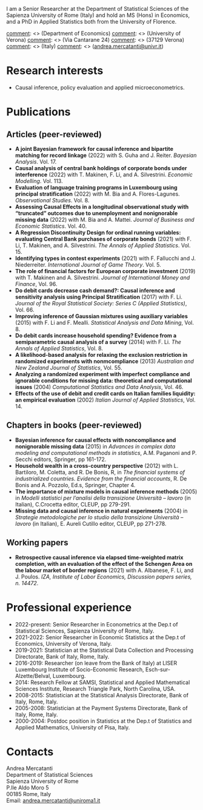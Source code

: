 I am a Senior Researcher at the Department of Statistical Sciences of the Sapienza University of Rome (Italy) and hold an MS (Hons) in Economics, and a PhD in Applied Statistics both from the University of Florence.

[comment]: <> (Department of Economics\)
[comment]: <> (University of Verona\)
[comment]: <> (Via Cantarane 24\)
[comment]: <> (37129 Verona\)
[comment]: <> (Italy\)
[comment]: <> (andrea.mercatanti@univr.it)

# Research interests
- Causal inference, policy evaluation and applied microeconometrics.

# Publications
## Articles (peer-reviewed)
- **A joint Bayesian framework for causal inference and bipartite matching for record linkage** (2022) with S. Guha and J. Reiter. _Bayesian Analysis_. Vol. 17.
- **Causal analysis of central bank holdings of corporate bonds under interference** (2022) with T. Makinen, F. Li, and A. Silvestrini. _Economic Modelling_. Vol. 113.
- **Evaluation of language training programs in Luxembourg using principal stratification** (2022) with M. Bia and A. Flores-Lagunes. _Observational Studies_. Vol. 8.
- **Assessing Causal Effects in a longitudinal observational study with “truncated” outcomes due to unemployment and nonignorable missing data** (2022) with M. Bia and A. Mattei. _Journal of Business and Economic Statistics_. Vol. 40.
- **A Regression Discontinuity Design for ordinal running variables: evaluating Central Bank purchases of corporate bonds** (2021) with F. Li, T. Makinen, and A. Silvestrini. _The Annals of Applied Statistics_. Vol. 15.
- **Identifying types in contest experiments** (2021) with F. Fallucchi and J. Niederreiter. _International Journal of Game Theory_. Vol. 5.
- **The role of financial factors for European corporate investment** (2019) with T. Makinen and A. Silvestrini. _Journal of International Money and Finance_, Vol. 96.
- **Do debit cards decrease cash demand?: Causal inference and sensitivity analysis using Principal Stratification** (2017) with F. Li. _Journal of the Royal Statistical Society: Series C (Applied Statistics)_, Vol. 66.
- **Improving inference of Gaussian mixtures using auxiliary variables** (2015) with F. Li and F. Mealli. _Statistical Analysis and Data Mining_, Vol. 8.
- **Do debit cards increase household spending? Evidence from a semiparametric causal analysis of a survey** (2014) with F. Li. _The Annals of Applied Statistics_, Vol. 8.
- **A likelihood-based analysis for relaxing the exclusion restriction in randomized experiments with nonmcompliance** (2013) _Australian and New Zealand Journal of
Statistics_, Vol. 55.
- **Analyzing a randomized experiment with imperfect compliance and ignorable conditions for missing data: theoretical and computational issues** (2004) _Computational Statistics and Data Analysis_, Vol. 46.
- **Effects of the use of debit and credit cards on Italian families liquidity: an empirical evaluation** (2002) _Italian Journal of Applied Statistics_, Vol. 14.
## Chapters in books (peer-reviewed)
- **Bayesian inference for causal effects with noncompliance and nonignorable missing data** (2015) in _Advances in complex data modeling and computational methods in statistics_, A.M. Paganoni and P. Secchi editors, Springer, pp 161-172.
- **Household wealth in a cross-country perspective** (2012) with L. Bartiloro, M. Coletta, and R. De Bonis, R, in _The financial systems of industrialized countries. Evidence from the financial accounts_, R. De Bonis and A. Pozzolo, Ed.s, Springer, Chapter 4.
- **The importance of mixture models in causal inference methods** (2005) in _Modelli statistici per l’analisi della transizione Università – lavoro_ (in Italian),  C.Crocetta editor, CLEUP, pp 279-291.
- **Missing data and causal inference in natural experiments** (2004) in _Strategie metodologiche per lo studio della transizione Università – lavoro_ (in Italian), E. Aureli Cutillo editor, CLEUP, pp 271-278.
<!--- ## Working papers
[comment]: <> (Se voglio mettere un link ad una pagina web di un coautore, ad esempio Taneli, mettere <a href="https://tanelimakinen.github.io" style="font-weight:normal">T. Makinen</a>)
-->

[comment]: <> (## Works in progress)
## Working papers
<!---
- **Retrospective causal inference via elapsed time-weighted matrix completion, with an evaluation of the effect of the Schengen Area on the labour market of border regions**, with A. Albanese, F. Li, and J. Poulos.
-->
- **Retrospective causal inference via elapsed time-weighted matrix completion, with an evaluation of the effect of the Schengen Area on the labour market of border regions** (2021) with A. Albanese, F. Li, and J. Poulos. _IZA, Institute of Labor Economics, Discussion papers series, n. 14472_.

# Professional experience
- 2022-present: Senior Researcher in Econometrics at the Dep.t of Statistical Sciences, Sapienza University of Rome, Italy.
- 2021-2022: Senior Researcher in Economic Statistics at the Dep.t of Economics, University of Verona, Italy.
- 2019-2021: Statistician at the Statistical Data Collection and Processing Directorate, Bank of Italy, Rome, Italy.
- 2016-2019: Researcher (on leave from the Bank of Italy) at LISER Luxembourg Institute of Socio-Economic Research, Esch-sur-Alzette/Belval, Luxembourg.
- 2014: Research Fellow at SAMSI, Statistical and Applied Mathematical Sciences Institute, Research Triangle Park, North Carolina, USA.
- 2008-2015: Statistician at the Statistical Analysis Directorate, Bank of Italy, Rome, Italy.
- 2005-2008: Statistician at the Payment Systems Directorate, Bank of Italy, Rome, Italy.
- 2000-2004: Postdoc position in Statistics at the Dep.t of Statistics and Applied Mathematics, University of Pisa, Italy.

# Contacts
Andrea Mercatanti\
Department of Statistical Sciences\
Sapienza University of Rome\
P.lle Aldo Moro 5\
00185 Rome, Italy\
Email: andrea.mercatanti@uniroma1.it

<!---

## Welcome to GitHub Pages

You can use the [editor on GitHub](https://github.com/AndreaMercatanti/AndreaMercatanti.github.io/edit/master/index.md) to maintain and preview the content for your website in Markdown files.

Whenever you commit to this repository, GitHub Pages will run [Jekyll](https://jekyllrb.com/) to rebuild the pages in your site, from the content in your Markdown files.

### Markdown

Markdown is a lightweight and easy-to-use syntax for styling your writing. It includes conventions for

```markdown
Syntax highlighted code block

# Header 1
## Header 2
### Header 3

- Bulleted
- List

1. Numbered
2. List

**Bold** and _Italic_ and `Code` text

[Link](url) and ![Image](src)
```

For more details see [GitHub Flavored Markdown](https://guides.github.com/features/mastering-markdown/).

### Jekyll Themes

Your Pages site will use the layout and styles from the Jekyll theme you have selected in your [repository settings](https://github.com/AndreaMercatanti/AndreaMercatanti.github.io/settings). The name of this theme is saved in the Jekyll `_config.yml` configuration file.

### Support or Contact

Having trouble with Pages? Check out our [documentation](https://docs.github.com/categories/github-pages-basics/) or [contact support](https://github.com/contact) and we’ll help you sort it out.

-->
